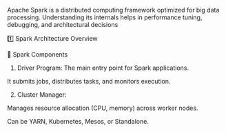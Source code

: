 Apache Spark is a distributed computing framework optimized for big data processing. Understanding its internals helps in performance tuning, debugging, and architectural decisions

1️⃣ Spark Architecture Overview

🔹 Spark Components

1. Driver Program:
The main entry point for Spark applications.

It submits jobs, distributes tasks, and monitors execution.

2. Cluster Manager:

Manages resource allocation (CPU, memory) across worker nodes.

Can be YARN, Kubernetes, Mesos, or Standalone.
